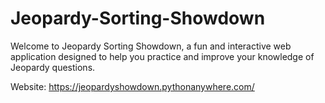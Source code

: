 # Jeopardy-Sorting-Showdown

Welcome to Jeopardy Sorting Showdown, a fun and interactive web application designed to help you practice and improve your knowledge of Jeopardy questions.

Website: https://jeopardyshowdown.pythonanywhere.com/
